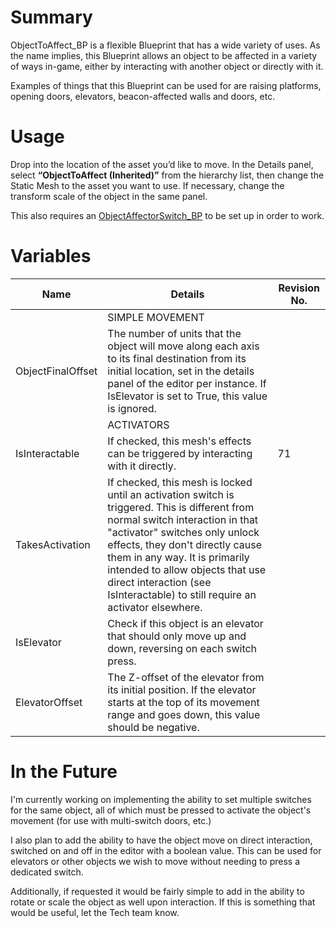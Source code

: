 # Summary

ObjectToAffect_BP is a flexible Blueprint that has a wide variety of uses. As the name implies, this Blueprint allows an object to be affected in a variety of ways in-game, either by interacting with another object or directly with it.

Examples of things that this Blueprint can be used for are raising platforms, opening doors, elevators, beacon-affected walls and doors, etc.

# Usage

Drop into the location of the asset you’d like to move. In the Details panel, select **“ObjectToAffect (Inherited)”** from the hierarchy list, then change the Static Mesh to the asset you want to use. If necessary, change the transform scale of the object in the same panel.

This also requires an [ObjectAffectorSwitch_BP](https://app.deveo.com/collegeforcreativestudies/projects/city_of_thebes/wiki/ObjectAffectorSwitch_BP) to be set up in order to work.

# Variables


| Name              | Details                                                                                                                                                                                                                                                                                                                                                    | Revision No. |
|-------------------|------------------------------------------------------------------------------------------------------------------------------------------------------------------------------------------------------------------------------------------------------------------------------------------------------------------------------------------------------------|--------------|
|                   | SIMPLE MOVEMENT                                                                                                                                                                                                                                                                                                                                            |              |
| ObjectFinalOffset | The number of units that the object will move along each axis to its final destination from its initial location, set in the details panel of the editor per instance. If IsElevator is set to True, this value is ignored.                                                                                                                                |              |
|                   | ACTIVATORS                                                                                                                                                                                                                                                                                                                                                 |              |
| IsInteractable    | If checked, this mesh's effects can be triggered by interacting with it directly.                                                                                                                                                                                                                                                                          | 71           |
| TakesActivation   | If checked, this mesh is locked until an activation switch is triggered. This is different from normal switch interaction in that "activator" switches only unlock effects, they don't directly cause them in any way. It is primarily intended to allow objects that use direct interaction (see IsInteractable) to still require an activator elsewhere. |              |
| IsElevator        | Check if this object is an elevator that should only move up and down, reversing on each switch press.                                                                                                                                                                                                                                                     |              |
| ElevatorOffset    | The Z-offset of the elevator from its initial position. If the elevator starts at the top of its movement range and goes down, this value should be negative.                                                                                                                                                                                              |              |

# In the Future

I'm currently working on implementing the ability to set multiple switches for the same object, all of which must be pressed to activate the object's movement (for use with multi-switch doors, etc.)

I also plan to add the ability to have the object move on direct interaction, switched on and off in the editor with a boolean value. This can be used for elevators or other objects we wish to move without needing to press a dedicated switch.

Additionally, if requested it would be fairly simple to add in the ability to rotate or scale the object as well upon interaction. If this is something that would be useful, let the Tech team know.